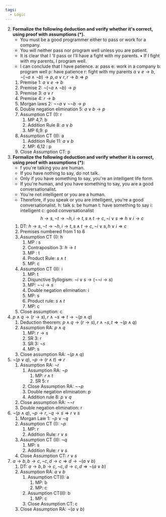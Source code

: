 ```yaml
---
tags:
  - Logic
---
```

2. **Formalize the following deduction and verify whether it's correct, using proof with assumptions (\*).** 
	+ You must be a good programmer either to pass or work for a company. 
	+ You will neither pass nor program well unless you are patient. 
	+ It is clear that I ‘ll pass or I’ll have a fight with my parents. • If I fight with my parents, I program well. 
	+  I can conclude that I have patience.
	a: pass 
	e: work in a company
	b: program well
	p: have patience
	r: fight with my parents
	$a \lor e \rightarrow b,  \lnot(\lnot a \land \lnot b) \rightarrow p, a\lor r, r \rightarrow b \Rightarrow p$ 
	1. Premise 1: $a \lor e \rightarrow b$
	2. Premise 2: $\lnot(\lnot a \land \lnot b) \rightarrow p$
	3. Premise 3: $a\lor r$
	4. Premise 4: $r \rightarrow b$
	5. Morgan laws 2: $\lnot \lnot a \lor \lnot\lnot b \rightarrow p$
	6. Double negation elimination 5: $a\lor b \rightarrow p$ 
	7. Assumption CT (I): r
		1. MP 4,7: b
		2. Addition Rule 8: $a\lor b$
		3. MP 6,9: p
	8. Assumption CT (II): a
		1. Addition Rule 11: $a\lor b$
		2. MP: 6,12 : p
	9. Close Assumption CT: p 
5. **Formalize the following deduction and verify whether it is correct, using proof with assumptions (\*):**
	+ f you're talking you are human.
	+ If you have nothing to say, do not talk.
	+ Only if you have something to say, you're an intelligent life form.
	+  If you're human, and you have something to say, you are a good conversationalist.
	+ You're not intelligent or you are a human. 
	+ Therefore, if you speak or you are intelligent, you're a good conversationalist.
	h: talk 
	s: be human
	t: have something to say
	i: intelligent
	c: good conversationalist
	$$
		h\rightarrow s, \lnot t \rightarrow \lnot h, i\rightarrow t, s\land t\rightarrow c, \lnot i \lor s \Rightarrow h \lor i \rightarrow c
	$$
	1. DT: $h\rightarrow s, \lnot t \rightarrow \lnot h, i\rightarrow t, s\land t\rightarrow c, \lnot i \lor s, h \lor i \Rightarrow c$
	2. Premises numbered from 1 to 6
	3. Assumption CT (I): h
		1. MP : s
		2. Contraposition 3: $h\rightarrow t$ 
		3. MP : t
		4. Product Rule: $s\land t$ 
		5. MP: c
	4. Assumption CT (II): i 
		1. MP: t
		2. Disjunctive Syllogism: $\lnot i \lor s \rightarrow (\lnot \lnot i \rightarrow s)$
		3. MP: $\lnot \lnot i \rightarrow s$
		4. Double negation elimination: i 
		5. MP: s
		6. Product rule: $s\land t$
		7. MP: c
	5. Close assumption: c
6. $p\land q \rightarrow (r\rightarrow s), r\land \lnot s\Rightarrow t \rightarrow \lnot(p\land q)$
	1. Deduction theorem: $p\land q \rightarrow (r\rightarrow s), r\land \lnot s,t\Rightarrow  \lnot(p\land q)$
	2. Assumption RA: $p\land q$
		1. MP: $r\rightarrow s$
		2. SR 3: r
		3. SR 3: $\lnot s$
		4. MP: s
	3. Close assumption RA: $\lnot(p\land q)$
9. $\lnot(p\lor q), \lnot p \rightarrow (r\land t) \Rightarrow r$
	1. Assumption RA: $\lnot r$
		1. Assumption RA: $\lnot p$
			1. MP: $r\land t$
			2. SR 5: r
		2. Close Assumption RA: $\lnot \lnot p$
		3. Double negation elimination: p 
		4. Addition rule 8: $p\lor q$
	2. Close assumption RA: $\lnot \lnot r$
	3. Double negation elimination: r
13. $\lnot(p\land q),\lnot p \rightarrow r, \lnot q \rightarrow s \Rightarrow r\lor s$
	1. Morgan Law 1: $\lnot p \lor \lnot q$
	2. Assumption CT (I): $\lnot  p$ 
		1. MP: r
		2. Addition Rule: $r\lor s$
	3. Assumption CT (II): $\lnot q$
		1. MP: s
		2. Addition Rule: $r\lor s$
	4. Close Assumption CT: $r\lor s$
15. $a\rightarrow b, b\rightarrow c, \lnot c, d\rightarrow c \Rightarrow d\rightarrow \lnot(a\lor b)$
	1. DT: $a\rightarrow b, b\rightarrow c, \lnot c, d\rightarrow c, d\Rightarrow \lnot(a\lor b)$
	2. Assumption RA: $a\lor b$
		1. Assumption CT(I): a
			1. MP: b 
			2. MP: c
		2. Assumption CT(II): b
			1. MP: c
		3. Close Assumption CT: c
	3. Close Assumption RA: $\lnot (a\lor b)$
